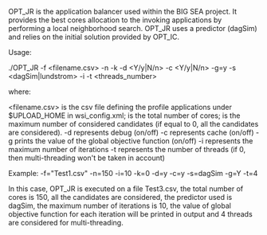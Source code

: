 OPT_JR is the application balancer used within the BIG SEA project. It provides the best cores allocation to the invoking applications by performing a local neighborhood search. OPT_JR uses a predictor (dagSim) and relies on the initial solution provided by OPT_IC.

Usage:

./OPT_JR -f <filename.csv> -n <N> -k <Limit> -d <Y/y|N/n> -c <Y/y|N/n> -g=y -s <dagSim|lundstrom> -i <iterations> -t <threads_number>

where:

<filename.csv> is the csv file defining the profile applications under $UPLOAD_HOME in wsi_config.xml;
<N> is the total number of cores;
<Limit> is the maximum number of considered candidates (if equal to 0, all the candidates are considered).
-d represents debug (on/off)
-c represents cache (on/off)
-g prints the value of the global objective function (on/off)
-i represents the maximum number of iterations
-t represents the number of threads (if 0, then multi-threading won't be taken in account)

Example:
-f="Test1.csv" -n=150  -i=10 -k=0 -d=y -c=y -s=dagSim -g=Y -t=4

In this case, OPT_JR is executed on a file Test3.csv, the total number of cores is 150, all the candidates are considered, the predictor used is dagSim, the maximum number of iterations is 10, the value of global objective function for each iteration will be printed in output and 4 threads are considered for multi-threading.


